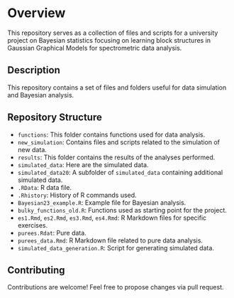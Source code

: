 # Overview

This repository serves as a collection of files and scripts for a university project on Bayesian statistics focusing on learning block structures in Gaussian Graphical Models for spectrometric data analysis.

## Description

This repository contains a set of files and folders useful for data simulation and Bayesian analysis.

## Repository Structure

- `functions`: This folder contains functions used for data analysis.
- `new_simulation`: Contains files and scripts related to the simulation of new data.
- `results`: This folder contains the results of the analyses performed.
- `simulated_data`: Here are the simulated data.
- `simulated_data20`: A subfolder of `simulated_data` containing additional simulated data.
- `.RData`: R data file.
- `.Rhistory`: History of R commands used.
- `Bayesian23_example.R`: Example file for Bayesian analysis.
- `bulky_functions_old.R`: Functions used as starting point for the project.
- `es1.Rmd`, `es2.Rmd`, `es3.Rmd`, `es4.Rmd`: R Markdown files for specific exercises.
- `purees.Rdat`: Pure data.
- `purees_data.Rmd`: R Markdown file related to pure data analysis.
- `simulated_data_generation.R`: Script for generating simulated data.

## Contributing

Contributions are welcome! Feel free to propose changes via pull request.
